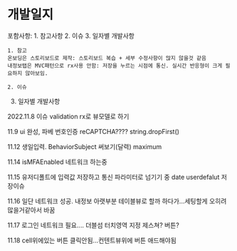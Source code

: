 #  개발일지

포함사항:  1. 참고사항
        2. 이슈
        3. 일자별 개발사항
        
    1. 참고
    온보딩은 스토리보드로 제작: 스토리보드 복습 + 세부 수정사항이 많지 않을것 같음
    내정보탭은 MVC패턴으로 rx사용 안함: 저장을 누르는 시점에 통신. 실시간 반응형이 크게 필요하지 않아보임. 
    
    2. 이슈    
        
        
        
3. 일자별 개발사항

2022.11.8
    이슈 validation rx로 뷰모델로 하기
    
11.9
    ui 완성, 파베 번호인증
    reCAPTCHA????
                string.dropFirst()
 
11.12
    생일입력. BehaviorSubject 써보기(달력)
    maximum
    
11.14
    isMFAEnabled
    네트워크 하는중
    
11.15
유저디폴트에 입력값 저장하고 통신 파라미터로 넘기기 중
    date userdefalut 저장이슈
    
11.16
    일단 네트워크 성공. 
    내정보 아랫부분 테이블뷰로 할까 하다가...세팅할게 오히려 많을거같아서 바꿈

11.17
    로그인 네트워크 필요....
    더블섬
    터치영역 지정 제스쳐? 버튼?
    
11.18
    cell위에있는 버튼 클릭안됨...컨텐트뷰위에 버튼 애드해야됨
    
